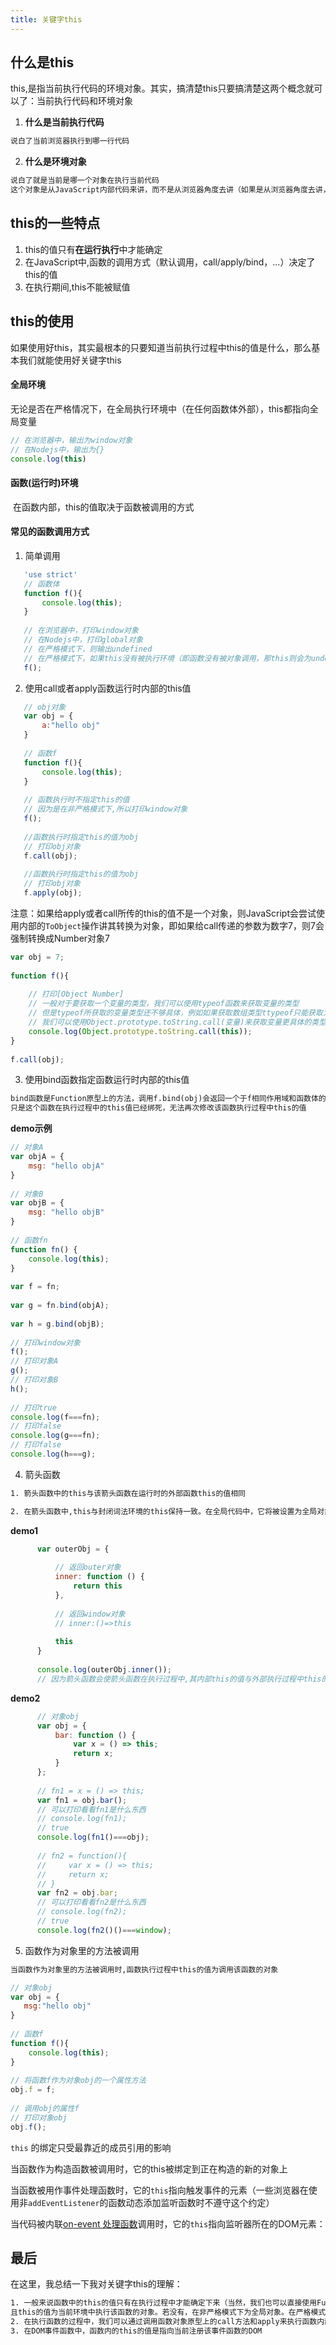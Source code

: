 ```yaml
---
title: 关键字this
---
```



## 什么是this

​	this,是指当前执行代码的环境对象。其实，搞清楚this只要搞清楚这两个概念就可以了：当前执行代码和环境对象

1. **什么是当前执行代码**

```txt
说白了当前浏览器执行到哪一行代码
```

2. **什么是环境对象**

```txt
说白了就是当前是哪一个对象在执行当前代码
这个对象是从JavaScript内部代码来讲，而不是从浏览器角度去讲（如果是从浏览器角度去讲，执行JavaScript代码的是浏览器的JavaScript引擎）
```

## this的一些特点

1. this的值只有**在运行执行**中才能确定
2. 在JavaScript中,函数的调用方式（默认调用，call/apply/bind，...）决定了this的值
3. 在执行期间,this不能被赋值

## this的使用

​	如果使用好this，其实最根本的只要知道当前执行过程中this的值是什么，那么基本我们就能使用好关键字this

#### 全局环境

​	无论是否在严格情况下，在全局执行环境中（在任何函数体外部），this都指向全局变量

```js
// 在浏览器中，输出为window对象
// 在Nodejs中，输出为{}
console.log(this)
```

#### 函数(运行时)环境

​	在函数内部，this的值取决于函数被调用的方式

#### 常见的函数调用方式

1. 简单调用

```js
   'use strict'
   // 函数体
   function f(){
       console.log(this);
   }
   
   // 在浏览器中，打印window对象
   // 在Nodejs中，打印global对象
   // 在严格模式下，则输出undefined
   // 在严格模式下，如果this没有被执行环境（即函数没有被对象调用，那this则会为undefined）
   f();
```

2. 使用call或者apply函数运行时内部的this值

```js
   // obj对象
   var obj = {
       a:"hello obj"
   }
   
   // 函数f
   function f(){
       console.log(this);
   }
   
   // 函数执行时不指定this的值
   // 因为是在非严格模式下,所以打印window对象
   f();
   
   //函数执行时指定this的值为obj
   // 打印obj对象
   f.call(obj);
   
   //函数执行时指定this的值为obj
   // 打印obj对象
   f.apply(obj);
 ```

注意：如果给apply或者call所传的this的值不是一个对象，则JavaScript会尝试使用内部的`ToObject`操作讲其转换为对象，即如果给call传递的参数为数字7，则7会强制转换成Number对象7

```js
var obj = 7;
   
function f(){
   
    // 打印[Object Number]
    // 一般对于要获取一个变量的类型，我们可以使用typeof函数来获取变量的类型
    // 但是typeof所获取的变量类型还不够具体，例如如果获取数组类型ttypeof只能获取为对象
    // 我们可以使用Object.prototype.toString.call(变量)来获取变量更具体的类型
    console.log(Object.prototype.toString.call(this));
}
   
f.call(obj);
```

3. 使用bind函数指定函数运行时内部的this值

```txt
bind函数是Function原型上的方法，调用f.bind(obj)会返回一个于f相同作用域和函数体的函数，
只是这个函数在执行过程中的this值已经绑死，无法再次修改该函数执行过程中this的值
```

**demo示例**
```js
// 对象A
var objA = {
    msg: "hello objA"
}
      
// 对象B
var objB = {
    msg: "hello objB"
}
      
// 函数fn
function fn() {
    console.log(this);
}
       
var f = fn;
      
var g = fn.bind(objA);
      
var h = g.bind(objB);
      
// 打印window对象
f();
// 打印对象A
g();
// 打印对象B
h();
      
// 打印true
console.log(f===fn);
// 打印false
console.log(g===fn);
// 打印false
console.log(h===g);
```

4. 箭头函数

```txt
1. 箭头函数中的this与该箭头函数在运行时的外部函数this的值相同

2. 在箭头函数中,this与封闭词法环境的this保持一致。在全局代码中，它将被设置为全局对象
```

**demo1**

```js
      var outerObj = {
      
          // 返回outer对象
          inner: function () {
              return this
          },
      
          // 返回window对象
          // inner:()=>this
          
          this
      }
      
      console.log(outerObj.inner());
      // 因为箭头函数会使箭头函数在执行过程中,其内部this的值与外部执行过程中this的值相同
```

**demo2**

```js
      // 对象obj
      var obj = {
          bar: function () {
              var x = () => this;
              return x;
          }
      };
      
      // fn1 = x = () => this;
      var fn1 = obj.bar();
      // 可以打印看看fn1是什么东西
      // console.log(fn1);
      // true
      console.log(fn1()===obj);
      
      // fn2 = function(){
      //     var x = () => this;
      //     return x;
      // }
      var fn2 = obj.bar;
      // 可以打印看看fn2是什么东西
      // console.log(fn2);
      // true
      console.log(fn2()()===window);
```

5. 函数作为对象里的方法被调用

```txt
当函数作为对象里的方法被调用时,函数执行过程中this的值为调用该函数的对象
```

```js
// 对象obj
var obj = {
   msg:"hello obj"
}
   
// 函数f
function f(){
    console.log(this);
}
   
// 将函数f作为对象obj的一个属性方法
obj.f = f;
   
// 调用obj的属性f
// 打印对象obj
obj.f();
```

`this` 的绑定只受最靠近的成员引用的影响

当函数作为构造函数被调用时，它的this被绑定到正在构造的新的对象上

当函数被用作事件处理函数时，它的`this`指向触发事件的元素（一些浏览器在使用非`addEventListener`的函数动态添加监听函数时不遵守这个约定）

当代码被内联[on-event 处理函数](https://developer.mozilla.org/zh-CN/docs/Web/Guide/Events/Event_handlers)调用时，它的`this`指向监听器所在的DOM元素：

## 最后

​在这里，我总结一下我对关键字this的理解：

```txt
1. 一般来说函数中的this的值只有在执行过程中才能确定下来（当然，我们也可以直接使用Function.prototype.bind方法直接将函数的this值绑死），
且this的值为当前环境中执行该函数的对象。若没有，在非严格模式下为全局对象。在严格模式下为undefined
2. 在执行函数的过程中，我们可以通过调用函数对象原型上的call方法和apply来执行函数内部this的值
3. 在DOM事件函数中，函数内的this的值是指向当前注册该事件函数的DOM
```